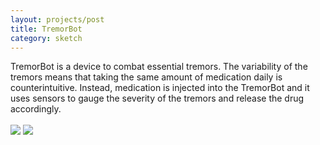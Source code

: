 ```yaml
---
layout: projects/post
title: TremorBot
category: sketch
---
```

TremorBot is a device to combat essential tremors. The variability of the tremors means that taking the same amount of medication daily is counterintuitive. Instead, medication is injected into the TremorBot and it uses sensors to gauge the severity of the tremors and release the drug accordingly.
<br>
<br>
<img src="../../img/TremorBot2.jpg">
<img src="../../img/TremorBot1.jpg">
